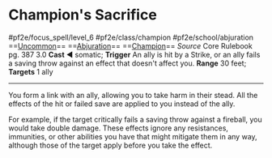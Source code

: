 # Champion's Sacrifice
#pf2e/focus_spell/level_6 #pf2e/class/champion #pf2e/school/abjuration 
==[Uncommon](Uncommon.md)== ==[Abjuration](Abjuration.md)== ==[Champion](Champion.md)==
*Source* Core Rulebook pg. 387 3.0
**Cast** ◄ somatic; **Trigger** An ally is hit by a Strike, or an ally fails a saving throw against an effect that doesn't affect you.
**Range** 30 feet; **Targets** 1 ally

---
You form a link with an ally, allowing you to take harm in their stead. All the effects of the hit or failed save are applied to you instead of the ally.

For example, if the target critically fails a saving throw against a fireball, you would take double damage. These effects ignore any resistances, immunities, or other abilities you have that might mitigate them in any way, although those of the target apply before you take the effect.